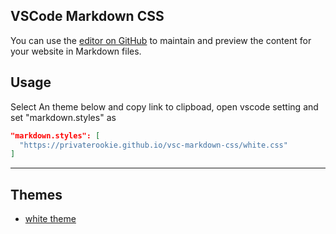 ## VSCode Markdown CSS

You can use the [editor on GitHub](https://github.com/PrivateRookie/vsc-markdown-css/edit/master/README.md) to maintain and preview the content for your website in Markdown files.

## Usage

Select An theme below and copy link to clipboad, open vscode setting and set "markdown.styles" as 

```json
"markdown.styles": [
  "https://privaterookie.github.io/vsc-markdown-css/white.css"
]
```

---

## Themes

- [white theme](https://privaterookie.github.io/vsc-markdown-css/white.css)

